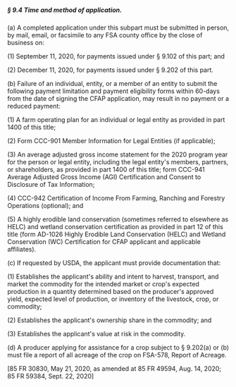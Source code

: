 ##### § 9.4 Time and method of application. #####

(a) A completed application under this subpart must be submitted in person, by mail, email, or facsimile to any FSA county office by the close of business on:

(1) September 11, 2020, for payments issued under § 9.102 of this part; and

(2) December 11, 2020, for payments issued under § 9.202 of this part.

(b) Failure of an individual, entity, or a member of an entity to submit the following payment limitation and payment eligibility forms within 60-days from the date of signing the CFAP application, may result in no payment or a reduced payment:

(1) A farm operating plan for an individual or legal entity as provided in part 1400 of this title;

(2) Form CCC-901 Member Information for Legal Entities (if applicable);

(3) An average adjusted gross income statement for the 2020 program year for the person or legal entity, including the legal entity's members, partners, or shareholders, as provided in part 1400 of this title; form CCC-941 Average Adjusted Gross Income (AGI) Certification and Consent to Disclosure of Tax Information;

(4) CCC-942 Certification of Income From Farming, Ranching and Forestry Operations (optional); and

(5) A highly erodible land conservation (sometimes referred to elsewhere as HELC) and wetland conservation certification as provided in part 12 of this title (form AD-1026 Highly Erodible Land Conservation (HELC) and Wetland Conservation (WC) Certification for CFAP applicant and applicable affiliates).

(c) If requested by USDA, the applicant must provide documentation that:

(1) Establishes the applicant's ability and intent to harvest, transport, and market the commodity for the intended market or crop's expected production in a quantity determined based on the producer's approved yield, expected level of production, or inventory of the livestock, crop, or commodity;

(2) Establishes the applicant's ownership share in the commodity; and

(3) Establishes the applicant's value at risk in the commodity.

(d) A producer applying for assistance for a crop subject to § 9.202(a) or (b) must file a report of all acreage of the crop on FSA-578, Report of Acreage.

[85 FR 30830, May 21, 2020, as amended at 85 FR 49594, Aug. 14, 2020; 85 FR 59384, Sept. 22, 2020]